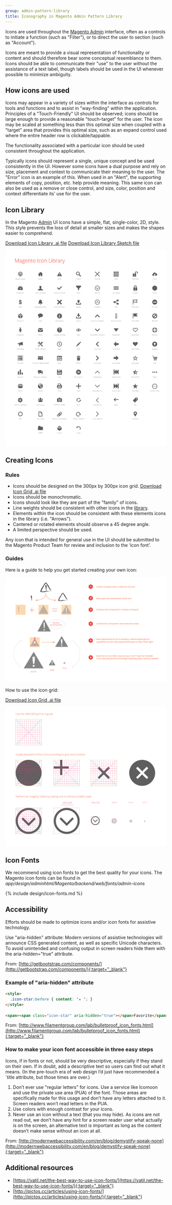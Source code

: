 ```yaml
---
group: admin-pattern-library
title: Iconography in Magento Admin Pattern Library
---
```

Icons are used throughout the [Magento Admin](https://glossary.magento.com/magento-admin) interface, often as a controls to initiate a function (such as "Filter"), or to direct the user to section (such as "Account").

Icons are meant to provide a visual representation of functionality or content and should therefore bear some conceptual resemblance to them. Icons should be able to communicate their "use" to the user without the assistance of a text label, though labels should be used in the UI whenever possible to minimize ambiguity.

## How icons are used

Icons may appear in a variety of sizes within the interface as controls for tools and functions and to assist in "way-finding" within the application.  Principles of a "Touch-Friendly" UI should be observed; icons should be large enough to provide a reasonable "touch-target" for the user.  The icon may be scaled at something less than this optimal size when coupled with a "target" area that provides this optimal size, such as an expand control used where the entire header row is clickable/tappable.

The functionality associated with a particular icon should be used consistent throughout the application.

Typically icons should represent a single, unique concept and be used consistently in the UI. However some icons have a dual purpose and rely on size, placement and context to communicate their meaning to the user.  The "Error" icon is an example of this. When used in an "Alert", the supporting elements of copy, position, etc. help provide meaning.  This same icon can also be used as a remove or close control, and size, color, position and context differentiate its’ use for the user.

## Icon Library

In the Magento [Admin](https://glossary.magento.com/admin) UI icons have a simple, flat, single-color, 2D, style. This style prevents the loss of detail at smaller sizes and makes the shapes easier to comprehend.

[Download Icon Library .ai file](src/Magento-icon-library.ai)
[Download Icon Library Sketch file](src/magento_icon_library.sketch)

![](img/Magento-icon-contact-sheet.png)

## Creating Icons

### Rules

*  Icons should be designed on the 300px by 300px icon grid. [Download Icon Grid .ai file](src/Magento_icon_grid_300x300.ai)
*  Icons should be monochromatic.
*  Icons should look like they are part of the "family" of icons.
*  Line weights should be consistent with other icons in the [library](https://glossary.magento.com/library).
*  Elements within the icon should be consistent with these elements icons in the library (i.e. "Arrows").
*  Cantered or rotated elements should observe a 45 degree angle.
*  A limited perspective should be used.

Any icon that is intended for general use in the UI should be submitted to the Magento Product Team for review and inclusion to the ‘icon font’.

### Guides

Here is a guide to help you get started creating your own icon:

![](img/icon-construction-guide.png)

How to use the icon grid:

[Download Icon Grid .ai file](src/Magento_icon_grid_300x300.ai)

![](img/using-icon-grid.png)

## Icon Fonts

We recommend using icon fonts to get the best quality for your icons. The Magento icon fonts can be found in _app/design/adminhtml/Magento/backend/web/fonts/admin-icons_

{% include design/icon-fonts.md %}

## Accessibility

Efforts should be made to optimize icons and/or icon fonts for assistive technology.

Use "aria-hidden" attribute:
Modern versions of assistive technologies will announce CSS generated content, as well as specific Unicode characters. To avoid unintended and confusing output in screen readers hide them with the aria-hidden="true" attribute.

From: [http://getbootstrap.com/components/](http://getbootstrap.com/components/){:target="_blank"}

### Example of "aria-hidden" attribute

```html
<style>
  .icon-star:before { content: "★ "; }
</style>

<span><span class="icon-star" aria-hidden="true"></span>Favorite</span>
```

From: [http://www.filamentgroup.com/lab/bulletproof_icon_fonts.html](http://www.filamentgroup.com/lab/bulletproof_icon_fonts.html){:target="_blank"}

### How to make your icon font accessible in three easy steps

Icons, if in fonts or not, should be very descriptive, especially if they stand on their own. If in doubt, add a descriptive text so users can find out what it means. (In the pre-touch era of web design I’d just have recommended a `title attribute, but those times are over.)

1. Don’t ever use "regular letters" for icons. Use a service like Icomoon and use the private use area (PUA) of the font. Those areas are specifically made for this usage and don’t have any letters attached to it. Screen readers won’t read letters in the PUA.
1. Use colors with enough contrast for your icons.
1. Never use an icon without a text (that you may hide). As icons are not read out, we don’t have any hint for a screen reader user what actually is on the screen, an alternative text is important as long as the content doesn’t make sense without an icon at all.

From: [http://modernwebaccessibility.com/en/blog/demystify-speak-none](http://modernwebaccessibility.com/en/blog/demystify-speak-none){:target="_blank"}

## Additional resources

*  [https://yatil.net/the-best-way-to-use-icon-fonts/](https://yatil.net/the-best-way-to-use-icon-fonts/){:target="_blank"}
*  [http://pictos.cc/articles/using-icon-fonts/](http://pictos.cc/articles/using-icon-fonts/){:target="_blank"}
